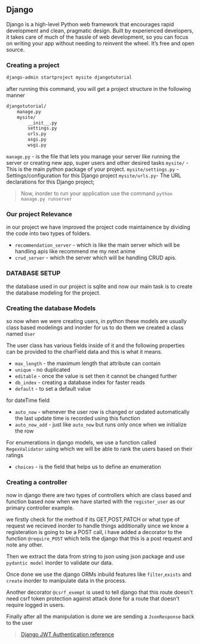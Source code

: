 ## Django

Django is a high-level Python web framework that encourages rapid development and clean, pragmatic design. Built by experienced developers, it takes care of much of the hassle of web development, so you can focus on writing your app without needing to reinvent the wheel. It’s free and open source.

### Creating a project

```bash
django-admin startproject mysite djangotutorial
```

after running this command, you will get a project structure in the following manner

```bash
djangotutorial/
    manage.py
    mysite/
        __init__.py
        settings.py
        urls.py
        asgi.py
        wsgi.py
```

`manage.py` - is the file that lets you manage your server like running the server or creating new app, super users and other desired tasks
`mysite/` - This is the main python package of your project.
`mysite/settings.py` - Settings/configuration for this Django project
`mysite/urls.py`- The URL declarations for this Django project;

> Now, inorder to run your application use the command `python manage.py runserver`

### Our project Relevance

in our project we have improved the project code maintainence by dividing the code into two types of folders.

- `recommendation_server` - which is like the main server which will be handling apis like recommend me my next anime
- `crud_server` - which the server which will be handling CRUD apis.

<!-- TODO(ADHEESH): HOW ROUTING WAS MANAGED -->

### DATABASE SETUP

the database used in our project is sqlite and now our main task is to create the database modeling for the project.

<!-- TODO(ADHEESH): COMPLETE THE DATABASE SETUP STEPS -->

### Creating the database Models

so now when we were creating users, in python these models are usually class based modelings and inorder for us to do them we created a class named `User`

The user class has various fields inside of it and the following properties can be provided to the charField data and this is what it means.

- `max_length` - the maximum length that attribute can contain
- `unique` - no duplicated
- `editable` - once the value is set then it cannot be changed further
- `db_index` - creating a database index for faster reads
- `default` - to set a default value

for dateTime field

- `auto_now` - whenever the user row is changed or updated automatically the last update time is recorded using this function
- `auto_now_add` - just like `auto_now` but runs only once when we initialize the row

For enumerations in django models, we use a function called `RegexValidator` using which we will be able to rank the users based on their ratings

- `choices` - is the field that helps us to define an enumeration

### Creating a controller

now in django there are two types of controllers which are class based and function based now when we have started with the `register_user` as our primary controller example.

we firstly check for the method if its GET,POST,PATCH or what type of request we recieved inorder to handle things additionally since we know a registeration is going to be a POST call, i have added a decorator to the function `@require_POST` which tells the django that this is a post request and note any other.

Then we extract the data from string to json using json package and use `pydantic model` inorder to validate our data.

Once done we use the django ORMs inbuild features like `filter`,`exists` and `create` inorder to manipulate data in the process.

Another decorator `@csrf_exempt` is used to tell django that this route doesn't need csrf token protection against attack done for a route that doesn't require logged in users.

Finally after all the manipulation is done we are sending a `JsonResponse` back to the user

> [ Django JWT Authentication reference ](https://unfoldai.com/jwt-auth-in-django-guide/)
